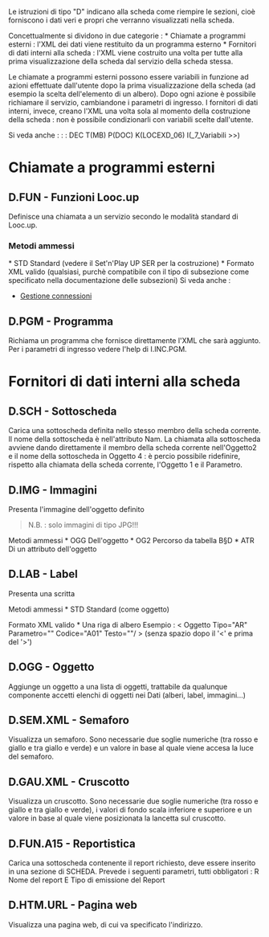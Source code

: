 Le istruzioni di tipo "D" indicano alla scheda come riempire le sezioni, cioè forniscono i dati veri e propri che verranno visualizzati nella scheda.

Concettualmente si dividono in due categorie : 
 \* Chiamate a programmi esterni :  l'XML dei dati viene restituito da un programma esterno
 \* Fornitori di dati interni alla scheda :  l'XML viene costruito una volta per tutte alla prima visualizzazione della scheda dal servizio della scheda stessa.

Le chiamate a programmi esterni possono essere variabili in funzione ad azioni effettuate dall'utente dopo la prima visualizzazione della scheda (ad esempio la scelta dell'elemento di un albero). Dopo ogni azione è possibile richiamare il servizio, cambiandone i parametri di ingresso.
I fornitori di dati interni, invece, creano l'XML una volta sola al momento della costruzione della scheda :  non è possibile condizionarli con variabili scelte dall'utente.

Si veda anche : 
 :  : DEC T(MB) P(DOC) K(LOCEXD_06) I(_7_Variabili                     >>)

# Chiamate a programmi esterni
## D.FUN - Funzioni Looc.up
Definisce una chiamata a un servizio secondo le modalità standard di Looc.up.

### Metodi ammessi
 \* STD Standard (vedere il Set'n'Play UP SER per la costruzione)
 \* Formato XML valido (qualsiasi, purchè compatibile con il tipo di subsezione come specificato nella documentazione delle subsezioni)
Si veda anche : 
- [Gestione connessioni](Sorgenti/DOC/TA/B£AMO/LOBASE_05)

## D.PGM - Programma
Richiama un programma che fornisce direttamente l'XML che sarà aggiunto.
Per i parametri di ingresso vedere l'help di I.INC.PGM.

# Fornitori di dati interni alla scheda
## D.SCH - Sottoscheda
Carica una sottoscheda definita nello stesso membro della scheda corrente.
Il nome della sottoscheda è nell'attributo Nam.
La chiamata alla sottoscheda avviene dando direttamente il membro della scheda corrente nell'Oggetto2 e il nome della sottoscheda in Oggetto 4 :  è percio possibile ridefinire, rispetto alla chiamata della scheda corrente, l'Oggetto 1 e il Parametro.

## D.IMG - Immagini
Presenta l'immagine dell'oggetto definito

>N.B. :  solo immagini di tipo JPG!!!

Metodi ammessi
 \* OGG Dell'oggetto
 \* OG2 Percorso da tabella B§D
 \* ATR Di un attributo dell'oggetto

## D.LAB - Label
Presenta una scritta

Metodi ammessi
 \* STD Standard (come oggetto)

Formato XML valido
 \* Una riga di albero
Esempio :   < Oggetto Tipo="AR" Parametro="" Codice="A01" Testo=""/ > (senza spazio dopo il '<' e prima del '>')

## D.OGG - Oggetto
Aggiunge un oggetto a una lista di oggetti, trattabile da qualunque componente accetti elenchi di oggetti nei Dati (alberi, label, immagini...)

## D.SEM.XML - Semaforo
Visualizza un semaforo. Sono necessarie due soglie numeriche (tra rosso e giallo e tra giallo e verde) e un valore in base al quale viene accesa la luce del semaforo.

## D.GAU.XML - Cruscotto
Visualizza un cruscotto. Sono necessarie due soglie numeriche (tra rosso e giallo e tra giallo e verde), i valori di fondo scala inferiore e superiore e un valore in base al quale viene posizionata la lancetta sul cruscotto.

## D.FUN.A15 - Reportistica
Carica una sottoscheda contenente il report richiesto, deve essere inserito in una sezione di SCHEDA.
Prevede i seguenti parametri, tutti obbligatori : 
R Nome del report
E Tipo di emissione del Report

## D.HTM.URL - Pagina web
Visualizza una pagina web, di cui va specificato l'indirizzo.
